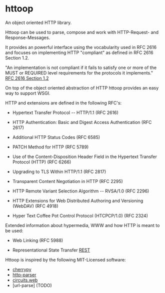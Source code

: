 httoop
======

An object oriented HTTP library.

Httoop can be used to parse, compose and work with HTTP-Request- and Response-Messages.

It provides an powerful interface using the vocabularity used in RFC 2616 and focuses on implementing HTTP "compliant" as defined in RFC 2616 Section 1.2.

"An implementation is not compliant if it fails to satisfy one or more of the MUST or REQUIRED level requirements for the protocols it implements."
[RFC 2616 Section 1.2](http://tools.ietf.org/html/rfc2616#section-1.2)

On top of the object oriented abstraction of HTTP httoop provides an easy way to support WSGI.


HTTP and extensions are defined in the following RFC's:

* Hypertext Transfer Protocol -- HTTP/1.1 (RFC 2616)

* HTTP Authentication: Basic and Digest Access Authentication (RFC 2617)

* Additional HTTP Status Codes (RFC 6585)

* PATCH Method for HTTP (RFC 5789)

* Use of the Content-Disposition Header Field in the Hypertext Transfer Protocol (HTTP) (RFC 6266)

* Upgrading to TLS Within HTTP/1.1 (RFC 2817)

* Transparent Content Negotiation in HTTP (RFC 2295)

* HTTP Remote Variant Selection Algorithm -- RVSA/1.0 (RFC 2296)

* HTTP Extensions for Web Distributed Authoring and Versioning (WebDAV) (RFC 4918)

* Hyper Text Coffee Pot Control Protocol (HTCPCP/1.0) (RFC 2324)

Extended information about hypermedia, WWW and how HTTP is meant to be used:

* Web Linking (RFC 5988)

* Representational State Transfer [REST](http://www.ics.uci.edu/~fielding/pubs/dissertation/rest_arch_style.htm)

Httoop is inspired by the following MIT-Licensed software:

* [cherrypy](http://cherrypy.org)
* [http-parser](https://github.com/benoitc/http-parser)
* [circuits.web](http://circuitsweb.com)
* [url-parse] (TODO)
